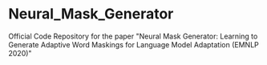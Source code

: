 # Neural_Mask_Generator
Official Code Repository for the paper "Neural Mask Generator: Learning to Generate Adaptive Word Maskings for Language Model Adaptation (EMNLP 2020)"
